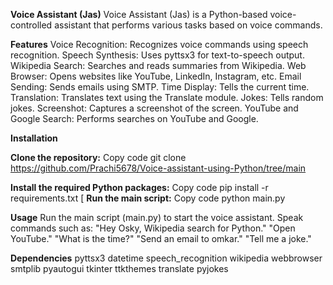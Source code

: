 **Voice Assistant (Jas)**
Voice Assistant (Jas) is a Python-based voice-controlled assistant that performs various tasks based on voice commands.

**Features**
Voice Recognition: Recognizes voice commands using speech recognition.
Speech Synthesis: Uses pyttsx3 for text-to-speech output.
Wikipedia Search: Searches and reads summaries from Wikipedia.
Web Browser: Opens websites like YouTube, LinkedIn, Instagram, etc.
Email Sending: Sends emails using SMTP.
Time Display: Tells the current time.
Translation: Translates text using the Translate module.
Jokes: Tells random jokes.
Screenshot: Captures a screenshot of the screen.
YouTube and Google Search: Performs searches on YouTube and Google.

**Installation**

**Clone the repository:**
Copy code
git clone https://github.com/Prachi5678/Voice-assistant-using-Python/tree/main

**Install the required Python packages:**
Copy code
pip install -r requirements.txt
[
**Run the main script:**
Copy code
python main.py

**Usage**
Run the main script (main.py) to start the voice assistant.
Speak commands such as:
"Hey Osky, Wikipedia search for Python."
"Open YouTube."
"What is the time?"
"Send an email to omkar."
"Tell me a joke."

**Dependencies**
pyttsx3
datetime
speech_recognition
wikipedia
webbrowser
smtplib
pyautogui
tkinter
ttkthemes
translate
pyjokes
